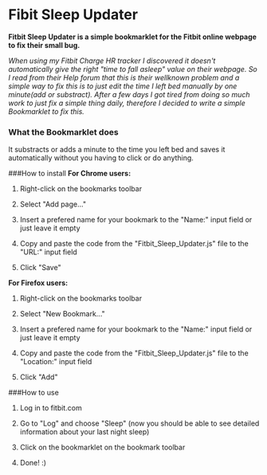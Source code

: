 # Fibit Sleep Updater
**Fitbit Sleep Updater is a simple bookmarklet for the Fitbit online webpage to fix their small bug.**

*When using my Fitbit Charge HR tracker I discovered it doesn't automatically give the right "time to fall asleep" value on their webpage. So I read from their Help forum that this is their wellknown problem and a simple way to fix this is to just edit the time I left bed manually by one minute(add or substract). After a few days I got tired from doing so much work to just fix a simple thing daily, therefore I decided to write a simple Bookmarklet to fix this.*

### What the Bookmarklet does
It substracts or adds a minute to the time you left bed and saves it automatically without you having to click or do anything.

###How to install
**For Chrome users:**

1. Right-click on the bookmarks toolbar

2. Select "Add page..."

3. Insert a prefered name for your bookmark to the "Name:" input field or just leave it empty

4. Copy and paste the code from the "Fitbit_Sleep_Updater.js" file to the "URL:" input field

5. Click "Save"

**For Firefox users:**

1. Right-click on the bookmarks toolbar

2. Select "New Bookmark..."

3. Insert a prefered name for your bookmark to the "Name:" input field or just leave it empty

4. Copy and paste the code from the "Fitbit_Sleep_Updater.js" file to the "Location:" input field

5. Click "Add"

###How to use
1. Log in to fitbit.com

2. Go to "Log" and choose "Sleep" (now you should be able to see detailed information about your last night sleep)

3. Click on the bookmarklet on the bookmark toolbar

4. Done! :)

